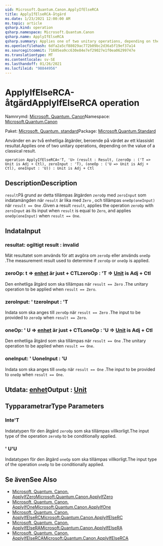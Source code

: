 ```yaml
---
uid: Microsoft.Quantum.Canon.ApplyIfElseRCA
title: ApplyIfElseRCA-åtgärd
ms.date: 1/23/2021 12:00:00 AM
ms.topic: article
qsharp.kind: operation
qsharp.namespace: Microsoft.Quantum.Canon
qsharp.name: ApplyIfElseRCA
qsharp.summary: Applies one of two unitary operations, depending on the value of a classical result.
ms.openlocfilehash: 6dfa2a5cf88029ac772b09bc2d36a5f19ef37a14
ms.sourcegitcommit: 71605ea9cc630e84e7ef29027e1f0ea06299747e
ms.translationtype: MT
ms.contentlocale: sv-SE
ms.lasthandoff: 01/26/2021
ms.locfileid: "98844956"
---
```

# <a name="applyifelserca-operation"></a><span data-ttu-id="1bc88-102">ApplyIfElseRCA-åtgärd</span><span class="sxs-lookup"><span data-stu-id="1bc88-102">ApplyIfElseRCA operation</span></span>

<span data-ttu-id="1bc88-103">Namnrymd: [Microsoft. Quantum. Canon](xref:Microsoft.Quantum.Canon)</span><span class="sxs-lookup"><span data-stu-id="1bc88-103">Namespace: [Microsoft.Quantum.Canon](xref:Microsoft.Quantum.Canon)</span></span>

<span data-ttu-id="1bc88-104">Paket: [Microsoft. Quantum. standard](https://nuget.org/packages/Microsoft.Quantum.Standard)</span><span class="sxs-lookup"><span data-stu-id="1bc88-104">Package: [Microsoft.Quantum.Standard](https://nuget.org/packages/Microsoft.Quantum.Standard)</span></span>


<span data-ttu-id="1bc88-105">Använder en av två enhetliga åtgärder, beroende på värdet av ett klassiskt resultat.</span><span class="sxs-lookup"><span data-stu-id="1bc88-105">Applies one of two unitary operations, depending on the value of a classical result.</span></span>

```qsharp
operation ApplyIfElseRCA<'T, 'U> (result : Result, (zeroOp : ('T => Unit is Adj + Ctl), zeroInput : 'T), (oneOp : ('U => Unit is Adj + Ctl), oneInput : 'U)) : Unit is Adj + Ctl
```


## <a name="description"></a><span data-ttu-id="1bc88-106">Description</span><span class="sxs-lookup"><span data-stu-id="1bc88-106">Description</span></span>

<span data-ttu-id="1bc88-107">`result`På grund av detta tillämpas åtgärden `zeroOp` med `zeroInput` som indatamängden när `result` är lika med `Zero` , och tillämpas `oneOp(oneInput)` när `result == One` .</span><span class="sxs-lookup"><span data-stu-id="1bc88-107">Given a result `result`, applies the operation `zeroOp` with `zeroInput` as its input when `result` is equal to `Zero`, and applies `oneOp(oneInput)` when `result == One`.</span></span>

## <a name="input"></a><span data-ttu-id="1bc88-108">Indata</span><span class="sxs-lookup"><span data-stu-id="1bc88-108">Input</span></span>

### <a name="result--__invalidresult__"></a><span data-ttu-id="1bc88-109">resultat: __ogiltigt <Result>__</span><span class="sxs-lookup"><span data-stu-id="1bc88-109">result : __invalid<Result>__</span></span>

<span data-ttu-id="1bc88-110">Mät resultatet som används för att avgöra om `zeroOp` eller används `oneOp` .</span><span class="sxs-lookup"><span data-stu-id="1bc88-110">The measurement result used to determine if `zeroOp` or `oneOp` is applied.</span></span>


### <a name="zeroop--t--unit--is-adj--ctl"></a><span data-ttu-id="1bc88-111">zeroOp: t => [enhet](xref:microsoft.quantum.lang-ref.unit)  är just + CTL</span><span class="sxs-lookup"><span data-stu-id="1bc88-111">zeroOp : 'T => [Unit](xref:microsoft.quantum.lang-ref.unit)  is Adj + Ctl</span></span>

<span data-ttu-id="1bc88-112">Den enhetliga åtgärd som ska tillämpas när `result == Zero` .</span><span class="sxs-lookup"><span data-stu-id="1bc88-112">The unitary operation to be applied when `result == Zero`.</span></span>


### <a name="zeroinput--t"></a><span data-ttu-id="1bc88-113">zeroInput: ' t</span><span class="sxs-lookup"><span data-stu-id="1bc88-113">zeroInput : 'T</span></span>

<span data-ttu-id="1bc88-114">Indata som ska anges till `zeroOp` när `result == Zero` .</span><span class="sxs-lookup"><span data-stu-id="1bc88-114">The input to be provided to `zeroOp` when `result == Zero`.</span></span>


### <a name="oneop--u--unit--is-adj--ctl"></a><span data-ttu-id="1bc88-115">oneOp: ' U => [enhet](xref:microsoft.quantum.lang-ref.unit)  är just + CTL</span><span class="sxs-lookup"><span data-stu-id="1bc88-115">oneOp : 'U => [Unit](xref:microsoft.quantum.lang-ref.unit)  is Adj + Ctl</span></span>

<span data-ttu-id="1bc88-116">Den enhetliga åtgärd som ska tillämpas när `result == One` .</span><span class="sxs-lookup"><span data-stu-id="1bc88-116">The unitary operation to be applied when `result == One`.</span></span>


### <a name="oneinput--u"></a><span data-ttu-id="1bc88-117">oneInput: ' U</span><span class="sxs-lookup"><span data-stu-id="1bc88-117">oneInput : 'U</span></span>

<span data-ttu-id="1bc88-118">Indata som ska anges till `oneOp` när `result == One` .</span><span class="sxs-lookup"><span data-stu-id="1bc88-118">The input to be provided to `oneOp` when `result == One`.</span></span>



## <a name="output--unit"></a><span data-ttu-id="1bc88-119">Utdata: [enhet](xref:microsoft.quantum.lang-ref.unit)</span><span class="sxs-lookup"><span data-stu-id="1bc88-119">Output : [Unit](xref:microsoft.quantum.lang-ref.unit)</span></span>



## <a name="type-parameters"></a><span data-ttu-id="1bc88-120">Typparametrar</span><span class="sxs-lookup"><span data-stu-id="1bc88-120">Type Parameters</span></span>

### <a name="t"></a><span data-ttu-id="1bc88-121">Inte</span><span class="sxs-lookup"><span data-stu-id="1bc88-121">'T</span></span>

<span data-ttu-id="1bc88-122">Indatatypen för den åtgärd `zeroOp` som ska tillämpas villkorligt.</span><span class="sxs-lookup"><span data-stu-id="1bc88-122">The input type of the operation `zeroOp` to be conditionally applied.</span></span>
### <a name="u"></a><span data-ttu-id="1bc88-123">' U</span><span class="sxs-lookup"><span data-stu-id="1bc88-123">'U</span></span>

<span data-ttu-id="1bc88-124">Indatatypen för den åtgärd `oneOp` som ska tillämpas villkorligt.</span><span class="sxs-lookup"><span data-stu-id="1bc88-124">The input type of the operation `oneOp` to be conditionally applied.</span></span>

## <a name="see-also"></a><span data-ttu-id="1bc88-125">Se även</span><span class="sxs-lookup"><span data-stu-id="1bc88-125">See Also</span></span>

- [<span data-ttu-id="1bc88-126">Microsoft. Quantum. Canon. ApplyIfZero</span><span class="sxs-lookup"><span data-stu-id="1bc88-126">Microsoft.Quantum.Canon.ApplyIfZero</span></span>](xref:Microsoft.Quantum.Canon.ApplyIfZero)
- [<span data-ttu-id="1bc88-127">Microsoft. Quantum. Canon. ApplyIfOne</span><span class="sxs-lookup"><span data-stu-id="1bc88-127">Microsoft.Quantum.Canon.ApplyIfOne</span></span>](xref:Microsoft.Quantum.Canon.ApplyIfOne)
- [<span data-ttu-id="1bc88-128">Microsoft. Quantum. Canon. ApplyIfElseRC</span><span class="sxs-lookup"><span data-stu-id="1bc88-128">Microsoft.Quantum.Canon.ApplyIfElseRC</span></span>](xref:Microsoft.Quantum.Canon.ApplyIfElseRC)
- [<span data-ttu-id="1bc88-129">Microsoft. Quantum. Canon. ApplyIfElseRA</span><span class="sxs-lookup"><span data-stu-id="1bc88-129">Microsoft.Quantum.Canon.ApplyIfElseRA</span></span>](xref:Microsoft.Quantum.Canon.ApplyIfElseRA)
- [<span data-ttu-id="1bc88-130">Microsoft. Quantum. Canon. ApplyIfElseRCA</span><span class="sxs-lookup"><span data-stu-id="1bc88-130">Microsoft.Quantum.Canon.ApplyIfElseRCA</span></span>](xref:Microsoft.Quantum.Canon.ApplyIfElseRCA)